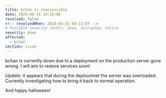```yaml
---
title: bchan is inaccessible
date: 2020-08-31 14:16:00
resolved: false
<!-- resolvedWhen: 2018-04-25 04:13:59 -->
# Possible severity levels: down, disrupted, notice
severity: down
affected:
  - bchan
section: issue
---
```


bchan is currently down due to a deployment on the production server gone wrong. I will aim to restore services soon!

*Update*: it appears that during the deploymnet the server was overloaded. Currently investigating how to bring it back to normal operation.

And happy halloween!
